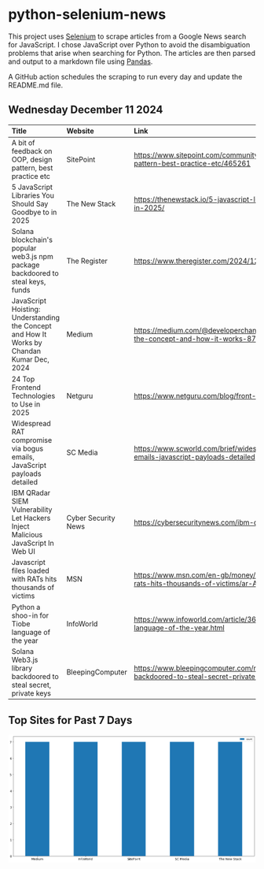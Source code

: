 # python-selenium-news

This project uses [Selenium](https://www.seleniumhq.org/) to scrape articles from a Google News search for JavaScript.
I chose JavaScript over Python to avoid the disambiguation problems that arise when searching for Python.
The articles are then parsed and output to a markdown file using [Pandas](https://pandas.pydata.org/).

A GitHub action schedules the scraping to run every day and update the README.md file.

## Wednesday December 11 2024


| Title                                                                                        | Website             | Link                                                                                                                       |
|:---------------------------------------------------------------------------------------------|:--------------------|:---------------------------------------------------------------------------------------------------------------------------|
| A bit of feedback on OOP, design pattern, best practice etc                                  | SitePoint           | https://www.sitepoint.com/community/t/a-bit-of-feedback-on-oop-design-pattern-best-practice-etc/465261                     |
| 5 JavaScript Libraries You Should Say Goodbye to in 2025                                     | The New Stack       | https://thenewstack.io/5-javascript-libraries-you-should-say-goodbye-to-in-2025/                                           |
| Solana blockchain's popular web3.js npm package backdoored to steal keys, funds              | The Register        | https://www.theregister.com/2024/12/05/solana_javascript_sdk_compromised/                                                  |
| JavaScript Hoisting: Understanding the Concept and How It Works  by Chandan Kumar  Dec, 2024 | Medium              | https://medium.com/@developerchandan/javascript-hoisting-understanding-the-concept-and-how-it-works-87d09d9c006c           |
| 24 Top Frontend Technologies to Use in 2025                                                  | Netguru             | https://www.netguru.com/blog/front-end-technologies                                                                        |
| Widespread RAT compromise via bogus emails, JavaScript payloads detailed                     | SC Media            | https://www.scworld.com/brief/widespread-rat-compromise-via-bogus-emails-javascript-payloads-detailed                      |
| IBM QRadar SIEM Vulnerability Let Hackers Inject Malicious JavaScript In Web UI              | Cyber Security News | https://cybersecuritynews.com/ibm-qradar-siem-vulnerability/                                                               |
| Javascript files loaded with RATs hits thousands of victims                                  | MSN                 | https://www.msn.com/en-gb/money/technology/javascript-files-loaded-with-rats-hits-thousands-of-victims/ar-AA1vcIoS?ocid=sl |
| Python a shoo-in for Tiobe language of the year                                              | InfoWorld           | https://www.infoworld.com/article/3619998/python-a-shoo-in-for-tiobe-language-of-the-year.html                             |
| Solana Web3.js library backdoored to steal secret, private keys                              | BleepingComputer    | https://www.bleepingcomputer.com/news/security/solana-web3js-library-backdoored-to-steal-secret-private-keys/              |
## Top Sites for Past 7 Days

![Graph of Top Sites](https://raw.githubusercontent.com/dan-mba/python-selenium-news/main/last-week.png)
